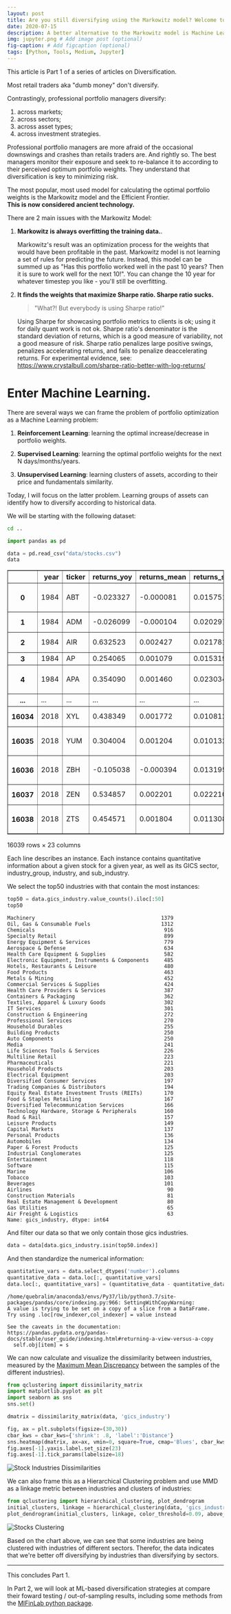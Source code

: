 ```yaml
---
layout: post
title: Are you still diversifying using the Markowitz model? Welcome to the 21st century.
date: 2020-07-15
description: A better alternative to the Markowitz model is Machine Learning and Statistics.
img: jupyter.png # Add image post (optional)
fig-caption: # Add figcaption (optional)
tags: [Python, Tools, Medium, Jupyter]
---
```


This article is Part 1 of a series of articles on Diversification.

Most retail traders aka "dumb money" don't diversify.

Contrastingly, professional portfolio managers diversify:

1. across markets;
2. across sectors;
3. across asset types;
4. across investment strategies.

Professional portfolio managers are more afraid of the occasional downswings and crashes than retails traders are. And rightly so. The best managers monitor their exposure and seek to re-balance it to according to their perceived optimum portfolio weights. They understand that diversification is key to minimizing risk.


The most popular, most used model for calculating the optimal portfolio weights is the Markowitz model and the Efficient Frontier.  
**This is now considered ancient technology.**

There are 2 main issues with the Markowitz Model:
1. **Markowitz is always overfitting the training data.**. 
    
    Markowitz's result was an optimization process for the weights that would have been profitable in the past. Markowitz model is not learning a set of rules for predicting the future. Instead, this model can be summed up as "Has this portfolio worked well in the past 10 years? Then it is sure to work well for the next 10!". You can change the 10 year for whatever timestep you like - you'll still be overfitting.
    
    
    
2. **It finds the weights that maximize Sharpe ratio. Sharpe ratio sucks.**
    
    > "What?! But everybody is using Sharpe ratio!"
    
    Using Sharpe for showcasing portfolio metrics to clients is ok; using it for daily quant work is not ok. Sharpe ratio's denominator is the standard deviation of returns, which is a good measure of variability, not a good measure of risk. Sharpe ratio penalizes large positive swings, penalizes accelerating returns, and fails to penalize deaccelerating returns. For experimental evidence, see: https://www.crystalbull.com/sharpe-ratio-better-with-log-returns/

 

# Enter Machine Learning.

There are several ways we can frame the problem of portfolio optimization as a Machine Learning problem:

1. **Reinforcement Learning**: learning the optimal increase/decrease in portfolio weights.

2. **Supervised Learning**: learning the optimal portfolio weights for the next N days/months/years.

3. **Unsupervised Learning**: learning clusters of assets, according to their price and fundamentals similarity.

Today, I will focus on the latter problem. Learning groups of assets can identify how to diversify according to historical data.

We will be starting with the following dataset:


```bash
cd ..
```


```python
import pandas as pd

data = pd.read_csv("data/stocks.csv")
data
```




<div>
<style scoped>
    .dataframe tbody tr th:only-of-type {
        vertical-align: middle;
    }

    .dataframe tbody tr th {
        vertical-align: top;
    }

    .dataframe thead th {
        text-align: right;
    }
</style>
<table border="1" class="dataframe">
  <thead>
    <tr style="text-align: right;">
      <th></th>
      <th>year</th>
      <th>ticker</th>
      <th>returns_yoy</th>
      <th>returns_mean</th>
      <th>returns_std</th>
      <th>returns_kurt</th>
      <th>returns_skew</th>
      <th>current_assets_chg</th>
      <th>total_assets_chg</th>
      <th>current_liabilities_chg</th>
      <th>...</th>
      <th>gross_profit_chg</th>
      <th>operating_income_chg</th>
      <th>ebit_chg</th>
      <th>ebitda_chg</th>
      <th>net_income_chg</th>
      <th>cash_flow_chg</th>
      <th>gics_sector</th>
      <th>gics_industry_group</th>
      <th>gics_industry</th>
      <th>gics_sub_industry</th>
    </tr>
  </thead>
  <tbody>
    <tr>
      <th>0</th>
      <td>1984</td>
      <td>ABT</td>
      <td>-0.023327</td>
      <td>-0.000081</td>
      <td>0.015751</td>
      <td>1.137280</td>
      <td>0.150682</td>
      <td>0.199012</td>
      <td>0.123607</td>
      <td>0.192155</td>
      <td>...</td>
      <td>0.091034</td>
      <td>0.119551</td>
      <td>0.119551</td>
      <td>0.142322</td>
      <td>0.158099</td>
      <td>0.185255</td>
      <td>Health Care</td>
      <td>Health Care Equipment &amp; Services</td>
      <td>Health Care Equipment &amp; Supplies</td>
      <td>Health Care Equipment</td>
    </tr>
    <tr>
      <th>1</th>
      <td>1984</td>
      <td>ADM</td>
      <td>-0.026099</td>
      <td>-0.000104</td>
      <td>0.020297</td>
      <td>3.388723</td>
      <td>0.910988</td>
      <td>-0.010240</td>
      <td>0.016783</td>
      <td>-0.442166</td>
      <td>...</td>
      <td>0.090505</td>
      <td>0.239521</td>
      <td>0.239521</td>
      <td>0.184024</td>
      <td>0.068358</td>
      <td>0.085822</td>
      <td>Consumer Staples</td>
      <td>Food, Beverage &amp; Tobacco</td>
      <td>Food Products</td>
      <td>Agricultural Products</td>
    </tr>
    <tr>
      <th>2</th>
      <td>1984</td>
      <td>AIR</td>
      <td>0.632523</td>
      <td>0.002427</td>
      <td>0.021781</td>
      <td>4.852271</td>
      <td>1.239041</td>
      <td>0.328328</td>
      <td>0.233089</td>
      <td>-0.053046</td>
      <td>...</td>
      <td>0.165023</td>
      <td>0.072245</td>
      <td>0.072245</td>
      <td>0.087333</td>
      <td>0.605367</td>
      <td>0.327884</td>
      <td>Industrials</td>
      <td>Capital Goods</td>
      <td>Aerospace &amp; Defense</td>
      <td>Aerospace &amp; Defense</td>
    </tr>
    <tr>
      <th>3</th>
      <td>1984</td>
      <td>AP</td>
      <td>0.254065</td>
      <td>0.001079</td>
      <td>0.015319</td>
      <td>6.334656</td>
      <td>1.158865</td>
      <td>0.473669</td>
      <td>0.463316</td>
      <td>0.484195</td>
      <td>...</td>
      <td>0.723608</td>
      <td>-1.143189</td>
      <td>-4.665928</td>
      <td>4.393316</td>
      <td>-4.411381</td>
      <td>2.389767</td>
      <td>Materials</td>
      <td>Materials</td>
      <td>Metals &amp; Mining</td>
      <td>Steel</td>
    </tr>
    <tr>
      <th>4</th>
      <td>1984</td>
      <td>APA</td>
      <td>0.354090</td>
      <td>0.001460</td>
      <td>0.023034</td>
      <td>1.213794</td>
      <td>0.306496</td>
      <td>-0.103468</td>
      <td>-0.083883</td>
      <td>0.176250</td>
      <td>...</td>
      <td>-0.125055</td>
      <td>-0.006917</td>
      <td>-0.058889</td>
      <td>0.037832</td>
      <td>-0.028582</td>
      <td>0.121321</td>
      <td>Energy</td>
      <td>Energy</td>
      <td>Oil, Gas &amp; Consumable Fuels</td>
      <td>Oil &amp; Gas Exploration &amp; Production</td>
    </tr>
    <tr>
      <th>...</th>
      <td>...</td>
      <td>...</td>
      <td>...</td>
      <td>...</td>
      <td>...</td>
      <td>...</td>
      <td>...</td>
      <td>...</td>
      <td>...</td>
      <td>...</td>
      <td>...</td>
      <td>...</td>
      <td>...</td>
      <td>...</td>
      <td>...</td>
      <td>...</td>
      <td>...</td>
      <td>...</td>
      <td>...</td>
      <td>...</td>
      <td>...</td>
    </tr>
    <tr>
      <th>16034</th>
      <td>2018</td>
      <td>XYL</td>
      <td>0.438349</td>
      <td>0.001772</td>
      <td>0.010812</td>
      <td>2.641754</td>
      <td>-0.159363</td>
      <td>0.011106</td>
      <td>0.052770</td>
      <td>0.262727</td>
      <td>...</td>
      <td>0.094543</td>
      <td>0.197802</td>
      <td>0.163511</td>
      <td>0.149693</td>
      <td>0.658610</td>
      <td>0.327869</td>
      <td>Industrials</td>
      <td>Capital Goods</td>
      <td>Machinery</td>
      <td>Industrial Machinery</td>
    </tr>
    <tr>
      <th>16035</th>
      <td>2018</td>
      <td>YUM</td>
      <td>0.304004</td>
      <td>0.001204</td>
      <td>0.010132</td>
      <td>8.515445</td>
      <td>0.365575</td>
      <td>-0.518548</td>
      <td>-0.222369</td>
      <td>-0.139550</td>
      <td>...</td>
      <td>0.074187</td>
      <td>-0.168417</td>
      <td>0.040901</td>
      <td>-0.024227</td>
      <td>0.150746</td>
      <td>-0.204243</td>
      <td>Consumer Discretionary</td>
      <td>Consumer Services</td>
      <td>Hotels, Restaurants &amp; Leisure</td>
      <td>Restaurants</td>
    </tr>
    <tr>
      <th>16036</th>
      <td>2018</td>
      <td>ZBH</td>
      <td>-0.105038</td>
      <td>-0.000394</td>
      <td>0.013195</td>
      <td>3.860412</td>
      <td>-0.492598</td>
      <td>-0.030100</td>
      <td>-0.072546</td>
      <td>-0.219370</td>
      <td>...</td>
      <td>-0.006197</td>
      <td>-0.958179</td>
      <td>-0.260979</td>
      <td>-0.170304</td>
      <td>-1.209064</td>
      <td>-0.605724</td>
      <td>Health Care</td>
      <td>Health Care Equipment &amp; Services</td>
      <td>Health Care Equipment &amp; Supplies</td>
      <td>Health Care Equipment</td>
    </tr>
    <tr>
      <th>16037</th>
      <td>2018</td>
      <td>ZEN</td>
      <td>0.534857</td>
      <td>0.002201</td>
      <td>0.022210</td>
      <td>3.768737</td>
      <td>0.040686</td>
      <td>0.664630</td>
      <td>1.093239</td>
      <td>0.494517</td>
      <td>...</td>
      <td>0.379028</td>
      <td>0.299418</td>
      <td>0.299418</td>
      <td>0.366408</td>
      <td>0.283363</td>
      <td>0.346874</td>
      <td>Information Technology</td>
      <td>Software &amp; Services</td>
      <td>Software</td>
      <td>Application Software</td>
    </tr>
    <tr>
      <th>16038</th>
      <td>2018</td>
      <td>ZTS</td>
      <td>0.454571</td>
      <td>0.001804</td>
      <td>0.011308</td>
      <td>5.094913</td>
      <td>0.584154</td>
      <td>0.043159</td>
      <td>0.255183</td>
      <td>0.117916</td>
      <td>...</td>
      <td>0.112302</td>
      <td>0.108197</td>
      <td>0.098801</td>
      <td>0.119920</td>
      <td>0.652778</td>
      <td>0.281915</td>
      <td>Health Care</td>
      <td>Pharmaceuticals, Biotechnology &amp; Life Sciences</td>
      <td>Pharmaceuticals</td>
      <td>Pharmaceuticals</td>
    </tr>
  </tbody>
</table>
<p>16039 rows × 23 columns</p>
</div>



Each line describes an instance. Each instance contains quantitative information about a given stock for a given year, as well as its GICS sector, industry_group, industry, and sub_industry.

We select the top50 industries with that contain the most instances:


```python
top50 = data.gics_industry.value_counts().iloc[:50]
top50
```




    Machinery                                         1379
    Oil, Gas & Consumable Fuels                       1312
    Chemicals                                          916
    Specialty Retail                                   899
    Energy Equipment & Services                        779
    Aerospace & Defense                                634
    Health Care Equipment & Supplies                   582
    Electronic Equipment, Instruments & Components     485
    Hotels, Restaurants & Leisure                      480
    Food Products                                      463
    Metals & Mining                                    452
    Commercial Services & Supplies                     424
    Health Care Providers & Services                   387
    Containers & Packaging                             362
    Textiles, Apparel & Luxury Goods                   302
    IT Services                                        301
    Construction & Engineering                         272
    Professional Services                              270
    Household Durables                                 255
    Building Products                                  250
    Auto Components                                    250
    Media                                              241
    Life Sciences Tools & Services                     226
    Multiline Retail                                   223
    Pharmaceuticals                                    221
    Household Products                                 203
    Electrical Equipment                               203
    Diversified Consumer Services                      197
    Trading Companies & Distributors                   194
    Equity Real Estate Investment Trusts (REITs)       170
    Food & Staples Retailing                           167
    Diversified Telecommunication Services             166
    Technology Hardware, Storage & Peripherals         160
    Road & Rail                                        157
    Leisure Products                                   149
    Capital Markets                                    137
    Personal Products                                  136
    Automobiles                                        134
    Paper & Forest Products                            125
    Industrial Conglomerates                           125
    Entertainment                                      118
    Software                                           115
    Marine                                             106
    Tobacco                                            103
    Beverages                                          101
    Airlines                                            90
    Construction Materials                              81
    Real Estate Management & Development                80
    Gas Utilities                                       65
    Air Freight & Logistics                             63
    Name: gics_industry, dtype: int64



And filter our data so that we only contain those gics industries.


```python
data = data[data.gics_industry.isin(top50.index)]
```

And then standardize the numerical information:


```python
quantitative_vars = data.select_dtypes('number').columns
quantitative_data = data.loc[:, quantitative_vars]
data.loc[:, quantitative_vars] = (quantitative_data - quantitative_data.mean()) / quantitative_data.std()
```

    /home/quebralim/anaconda3/envs/Py37/lib/python3.7/site-packages/pandas/core/indexing.py:966: SettingWithCopyWarning: 
    A value is trying to be set on a copy of a slice from a DataFrame.
    Try using .loc[row_indexer,col_indexer] = value instead
    
    See the caveats in the documentation: https://pandas.pydata.org/pandas-docs/stable/user_guide/indexing.html#returning-a-view-versus-a-copy
      self.obj[item] = s


We can now calculate and visualize the dissimilarity between industries, measured by the [Maximum Mean Discrepancy](http://jmlr.csail.mit.edu/papers/v13/gretton12a.html) between the samples of the different industries).


```python
from qclustering import dissimilarity_matrix
import matplotlib.pyplot as plt
import seaborn as sns
sns.set()

dmatrix = dissimilarity_matrix(data, 'gics_industry')

fig, ax = plt.subplots(figsize=(30,30))
cbar_kws = cbar_kws={'shrink': .8, 'label':'Distance'}
sns.heatmap(dmatrix, ax=ax, vmin=0, square=True, cmap='Blues', cbar_kws=cbar_kws)
fig.axes[-1].yaxis.label.set_size(23)
fig.axes[-1].tick_params(labelsize=18)
```


![Stock Industries Dissimilarities](industries_dissimilarities.png)


We can also frame this as a Hierarchical Clustering problem and use MMD as a linkage metric between industries and clusters of industries:


```python
from qclustering import hierarchical_clustering, plot_dendrogram
initial_clusters, linkage = hierarchical_clustering(data, 'gics_industry')
plot_dendrogram(initial_clusters, linkage, color_threshold=0.09, above_threshold_color='#CCCCCC');
```


![Stocks Clustering](stocks_clustering.png)


Based on the chart above, we can see that some industries are being clustered with industries of different sectors. Therefor, the data indicates that we're better off diversifying by industries than diversifying by sectors.
  
  
---
  
  
This concludes Part 1.

In Part 2, we will look at ML-based diversification strategies at compare their foward testing / out-of-sampling results, including some methods from the [MlFinLab python package](https://github.com/hudson-and-thames/mlfinlab).
